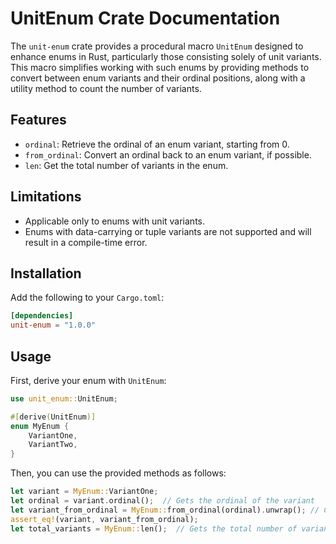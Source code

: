 # UnitEnum Crate Documentation

The `unit-enum` crate provides a procedural macro `UnitEnum` designed to enhance enums in Rust, particularly those
consisting solely of unit variants. This macro simplifies working with such enums by providing methods to convert
between enum variants and their ordinal positions, along with a utility method to count the number of variants.

## Features

- `ordinal`: Retrieve the ordinal of an enum variant, starting from 0.
- `from_ordinal`: Convert an ordinal back to an enum variant, if possible.
- `len`: Get the total number of variants in the enum.

## Limitations

- Applicable only to enums with unit variants.
- Enums with data-carrying or tuple variants are not supported and will result in a compile-time error.

## Installation

Add the following to your `Cargo.toml`:

```toml
[dependencies]
unit-enum = "1.0.0"
```

## Usage

First, derive your enum with `UnitEnum`:

```rust
use unit_enum::UnitEnum;

#[derive(UnitEnum)]
enum MyEnum {
    VariantOne,
    VariantTwo,
}
```

Then, you can use the provided methods as follows:

```rust
let variant = MyEnum::VariantOne;
let ordinal = variant.ordinal();  // Gets the ordinal of the variant
let variant_from_ordinal = MyEnum::from_ordinal(ordinal).unwrap(); // Converts an ordinal back to an enum variant
assert_eq!(variant, variant_from_ordinal);
let total_variants = MyEnum::len();  // Gets the total number of variants
```
